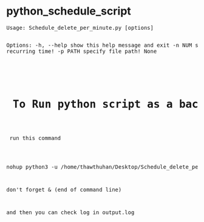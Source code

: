 # python_schedule_script

<p> 
<pre>
Usage: Schedule_delete_per_minute.py [options]

Options:
  -h, --help  show this help message and exit
  -n NUM      specify -n recurring time!
  -p PATH     specify file path!
None
</p>

<h1> To Run python script as a background Service </h1>

<p> run this command </p>

<p>nohup python3 -u /home/thawthuhan/Desktop/Schedule_delete_per_minute.py -n 2 -p [filePath] >> output.log &</p>
<p>don't forget & (end of command line) <p>
<p>and then you can check log in output.log</p>
